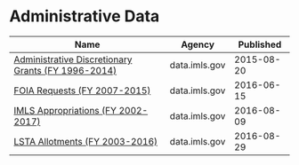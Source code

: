 # Administrative Data

Name | Agency | Published
---- | ---- | ---------
[Administrative Discretionary Grants (FY 1996-2014)](../datasets/kf5m-pcwv.md) | data.imls.gov | 2015-08-20
[FOIA Requests (FY 2007-2015)](../datasets/9dh4-qcur.md) | data.imls.gov | 2016-06-15
[IMLS Appropriations (FY 2002-2017)](../datasets/pv6v-66cr.md) | data.imls.gov | 2016-08-09
[LSTA Allotments (FY 2003-2016)](../datasets/fg2z-wgcj.md) | data.imls.gov | 2016-08-29

